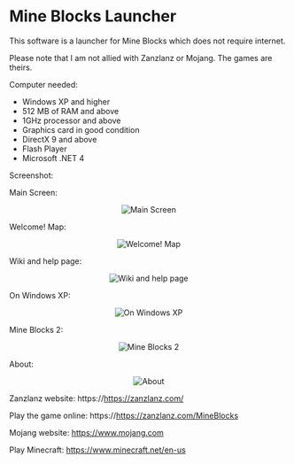 # Mine Blocks Launcher
This software is a launcher for Mine Blocks which does not require internet.

Please note that I am not allied with Zanzlanz or Mojang. The games are theirs.

Computer needed:
- Windows XP and higher
- 512 MB of RAM and above
- 1GHz processor and above
- Graphics card in good condition
- DirectX 9 and above
- Flash Player
- Microsoft .NET 4

Screenshot:

Main Screen:
<p align="center">
  <img alt="Main Screen" src="https://etron-59.webself.net/file/si1788581/Mine_Blocks_KvSW5ptvZg-fi27626883x860.png">
</p>

Welcome! Map:
<p align="center">
  <img alt="Welcome! Map" src="https://etron-59.webself.net/file/si1788581/Mine_Blocks_dS4wXO0CNS-fi27626878x619.png">
</p>

Wiki and help page:
<p align="center">
  <img alt="Wiki and help page" src="https://etron-59.webself.net/file/si1788581/Mine_Blocks_dS4wXO0CNS-fi27626878x619.png">
</p>

On Windows XP:
<p align="center">
  <img alt="On Windows XP" src="https://etron-59.webself.net/file/si1788581/Pct-fi27626899x860.bmp">
</p>

Mine Blocks 2:
<p align="center">
  <img alt="Mine Blocks 2" src="https://etron-59.webself.net/file/si1788581/Mine_Blocks_mzfQdTAiCq-fi27626886x619.png">
</p>

About:
<p align="center">
  <img alt="About" src="https://etron-59.webself.net/file/si1788581/Mine_Blocks_RTxBLokD5j-fi27626888x619.png">
</p>

Zanzlanz website: https://https://zanzlanz.com/

Play the game online: https://https://zanzlanz.com/MineBlocks


Mojang website: https://www.mojang.com

Play Minecraft: https://www.minecraft.net/en-us
